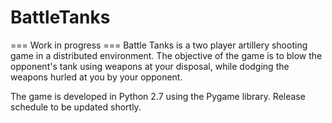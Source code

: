 # BattleTanks
=== Work in progress ===
Battle Tanks is a two player artillery shooting game in a distributed environment. The objective of the game is to blow the opponent's tank using weapons at your disposal, while dodging the weapons hurled at you by your opponent.

The game is developed in Python 2.7 using the Pygame library. Release schedule to be updated shortly.
